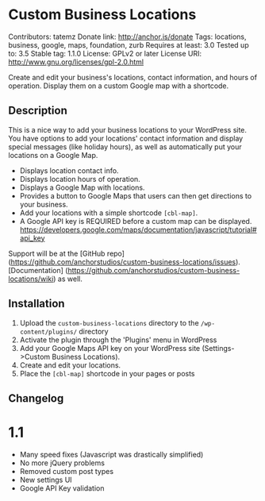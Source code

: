# Custom Business Locations #
Contributors: tatemz
Donate link: http://anchor.is/donate
Tags: locations, business, google, maps, foundation, zurb
Requires at least: 3.0
Tested up to: 3.5
Stable tag: 1.1.0
License: GPLv2 or later
License URI: http://www.gnu.org/licenses/gpl-2.0.html

Create and edit your business's locations, contact information, and hours of operation. Display them on a custom Google map with a shortcode.

## Description ##
This is a nice way to add your business locations to your WordPress site. You have options to add your locations' contact information and display special messages (like holiday hours), as well as automatically put your locations on a Google Map.

* Displays location contact info.
* Displays location hours of operation.
* Displays a Google Map with locations.
* Provides a button to Google Maps that users can then get directions to your business.
* Add your locations with a simple shortcode `[cbl-map]`.
* A Google API key is REQUIRED before a custom map can be displayed. <https://developers.google.com/maps/documentation/javascript/tutorial#api_key>

Support will be at the [GitHub repo] (https://github.com/anchorstudios/custom-business-locations/issues). [Documentation] (https://github.com/anchorstudios/custom-business-locations/wiki) as well.


## Installation ##

1. Upload the `custom-business-locations` directory to the `/wp-content/plugins/` directory
1. Activate the plugin through the 'Plugins' menu in WordPress
1. Add your Google Maps API key on your WordPress site (Settings->Custom Business Locations).
1. Create and edit your locations.
1. Place the `[cbl-map]` shortcode in your pages or posts

## Changelog ##

# 1.1 #
* Many speed fixes (Javascript was drastically simplified)
* No more jQuery problems
* Removed custom post types
* New settings UI
* Google API Key validation
